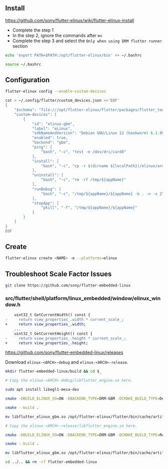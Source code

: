 ## Install

https://github.com/sony/flutter-elinux/wiki/flutter-elinux-install

* Complete the step 1
* In the step 2, ignore the commands after `mv`
* Complete the step 3 and select the `Only when using DRM flutter runner` section
```bash
echo 'export PATH=$PATH:/opt/flutter-elinux/bin' >> ~/.bashrc

source ~/.bashrc
```

## Configuration
```bash
flutter-elinux config --enable-custom-devices

cat > ~/.config/flutter/custom_devices.json <<'EOF'
{
    "$schema": "file:///opt/flutter-elinux/flutter/packages/flutter_tools/static/custom-devices.schema.json",
    "custom-devices": [
        {
            "id": "elinux-gbm",
            "label": "eLinux",
            "sdkNameAndVersion": "Debian GNU/Linux 12 (bookworm) 6.1.99",
            "enabled": true,
            "backend": "gbm",
            "ping": [
                "bash", "-c", "test -e /dev/dri/card0"
            ],
            "install": [
                "bash", "-c", "cp -r $(dirname ${localPath})/elinux/arm64/debug/bundle /tmp/${appName}"
            ],
            "uninstall": [
                "bash", "-c", "rm -rf /tmp/${appName}"
            ],
            "runDebug": [
                "bash", "-c", "/tmp/${appName}/${appName} -b . -n -s 2"
            ],
            "stopApp": [
                "pkill", "-f", "/tmp/${appName}/${appName}"
            ]
        }
    ]
}
EOF
```

## Create

```bash
flutter-elinux create <NAME> -e --platforms=elinux
```

## Troubleshoot Scale Factor Issues

```bash
git clone https://github.com/sony/flutter-embedded-linux
```

### src/flutter/shell/platform/linux_embedded/window/elinux_window.h
```diff
    uint32_t GetCurrentWidth() const {
-     return view_properties_.width * current_scale_;
+     return view_properties_.width;
    ...
    uint32_t GetCurrentHeight() const {
-     return view_properties_.height * current_scale_;
+     return view_properties_.height;
```

https://github.com/sony/flutter-embedded-linux/releases

Download `elinux-<ARCH>-debug` and `elinux-<ARCH>-release`.

```bash
mkdir flutter-embedded-linux/build && cd $_

# Copy the elinux-<ARCH>-debug/libflutter_engine.so here.

sudo apt install libegl1-mesa-dev

cmake -DBUILD_ELINUX_SO=ON -DBACKEND_TYPE=DRM-GBM -DCMAKE_BUILD_TYPE=Debug ..

cmake --build .

mv libflutter_elinux_gbm.so /opt/flutter-elinux/flutter/bin/cache/artifacts/engine/elinux-<ARCH>-debug/libflutter_elinux_gbm.so

# Copy the elinux-<ARCH>-release/libflutter_engine.so here.

cmake -DBUILD_ELINUX_SO=ON -DBACKEND_TYPE=DRM-GBM -DCMAKE_BUILD_TYPE=Release ..

cmake --build .

mv libflutter_elinux_gbm.so /opt/flutter-elinux/flutter/bin/cache/artifacts/engine/elinux-<ARCH>-release/libflutter_elinux_gbm.so

cd ../.. && rm -rf flutter-embedded-linux
```
